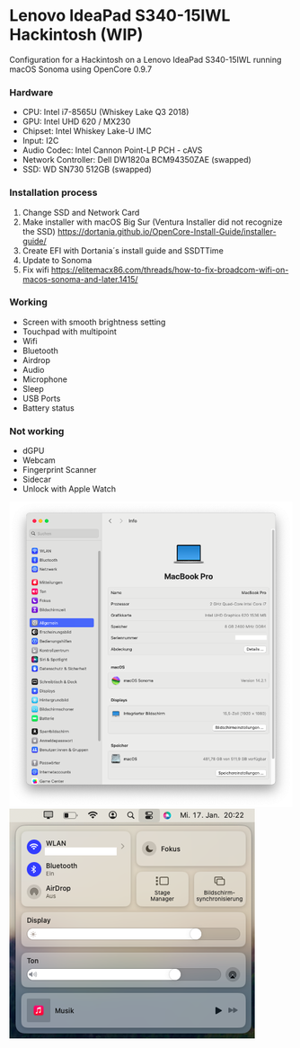 
# Lenovo IdeaPad S340-15IWL Hackintosh (WIP)

Configuration for a Hackintosh on a Lenovo IdeaPad S340-15IWL running macOS Sonoma using OpenCore 0.9.7

### Hardware
- CPU: Intel i7-8565U (Whiskey Lake Q3 2018)
- GPU: Intel UHD 620 / MX230
- Chipset: Intel Whiskey Lake-U IMC
- Input: I2C
- Audio Codec: Intel Cannon Point-LP PCH - cAVS
- Network Controller: Dell DW1820a BCM94350ZAE (swapped)
- SSD: WD SN730 512GB (swapped)

### Installation process
1. Change SSD and Network Card
2. Make installer with macOS Big Sur (Ventura Installer did not recognize the SSD)
	https://dortania.github.io/OpenCore-Install-Guide/installer-guide/
3. Create EFI with Dortania´s install guide and SSDTTime
3. Update to Sonoma
4. Fix wifi
	https://elitemacx86.com/threads/how-to-fix-broadcom-wifi-on-macos-sonoma-and-later.1415/

### Working
- Screen with smooth brightness setting
- Touchpad with multipoint
- Wifi
- Bluetooth
- Airdrop
- Audio
- Microphone
- Sleep
- USB Ports
- Battery status

### Not working
- dGPU
- Webcam
- Fingerprint Scanner
- Sidecar
- Unlock with Apple Watch

![info screenshot](https://github.com/Tapematch/s340-15iwl-hackintosh/blob/06ccb9acb2d8914fa37e94ea305831a79705f997/Screenshots/info.png)
![settings screenshot](https://github.com/Tapematch/s340-15iwl-hackintosh/blob/06ccb9acb2d8914fa37e94ea305831a79705f997/Screenshots/settings.png)
